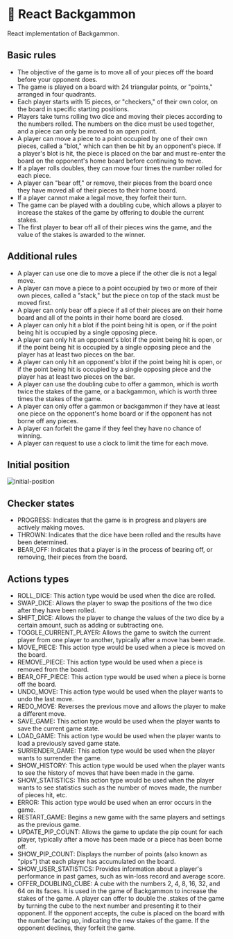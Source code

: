 # 🎲 React Backgammon

React implementation of Backgammon.

## Basic rules

- The objective of the game is to move all of your pieces off the board before your opponent does.
- The game is played on a board with 24 triangular points, or "points," arranged in four quadrants.
- Each player starts with 15 pieces, or "checkers," of their own color, on the board in specific starting positions.
- Players take turns rolling two dice and moving their pieces according to the numbers rolled. The numbers on the dice must be used together, and a piece can only be moved to an open point.
- A player can move a piece to a point occupied by one of their own pieces, called a "blot," which can then be hit by an opponent's piece. If a player's blot is hit, the piece is placed on the bar and must re-enter the board on the opponent's home board before continuing to move.
- If a player rolls doubles, they can move four times the number rolled for each piece.
- A player can "bear off," or remove, their pieces from the board once they have moved all of their pieces to their home board.
- If a player cannot make a legal move, they forfeit their turn.
- The game can be played with a doubling cube, which allows a player to increase the stakes of the game by offering to double the current stakes.
- The first player to bear off all of their pieces wins the game, and the value of the stakes is awarded to the winner.

## Additional rules

- A player can use one die to move a piece if the other die is not a legal move.
- A player can move a piece to a point occupied by two or more of their own pieces, called a "stack," but the piece on top of the stack must be moved first.
- A player can only bear off a piece if all of their pieces are on their home board and all of the points in their home board are closed.
- A player can only hit a blot if the point being hit is open, or if the point being hit is occupied by a single opposing piece.
- A player can only hit an opponent's blot if the point being hit is open, or if the point being hit is occupied by a single opposing piece and the player has at least two pieces on the bar.
- A player can only hit an opponent's blot if the point being hit is open, or if the point being hit is occupied by a single opposing piece and the player has at least two pieces on the bar.
- A player can use the doubling cube to offer a gammon, which is worth twice the stakes of the game, or a backgammon, which is worth three times the stakes of the game.
- A player can only offer a gammon or backgammon if they have at least one piece on the opponent's home board or if the opponent has not borne off any pieces.
- A player can forfeit the game if they feel they have no chance of winning.
- A player can request to use a clock to limit the time for each move.

## Initial position

![initial-position](https://user-images.githubusercontent.com/3323310/131032082-7167a1de-bf4d-4b20-a94e-88b677642aa5.png)

## Checker states

- PROGRESS: Indicates that the game is in progress and players are actively making moves.
- THROWN: Indicates that the dice have been rolled and the results have been determined.
- BEAR_OFF: Indicates that a player is in the process of bearing off, or removing, their pieces from the board.

## Actions types

- ROLL_DICE: This action type would be used when the dice are rolled.
- SWAP_DICE: Allows the player to swap the positions of the two dice after they have been rolled.
- SHIFT_DICE: Allows the player to change the values of the two dice by a certain amount, such as adding or subtracting one.
- TOGGLE_CURRENT_PLAYER: Allows the game to switch the current player from one player to another, typically after a move has been made.
- MOVE_PIECE: This action type would be used when a piece is moved on the board.
- REMOVE_PIECE: This action type would be used when a piece is removed from the board.
- BEAR_OFF_PIECE: This action type would be used when a piece is borne off the board.
- UNDO_MOVE: This action type would be used when the player wants to undo the last move.
- REDO_MOVE: Reverses the previous move and allows the player to make a different move.
- SAVE_GAME: This action type would be used when the player wants to save the current game state.
- LOAD_GAME: This action type would be used when the player wants to load a previously saved game state.
- SURRENDER_GAME: This action type would be used when the player wants to surrender the game.
- SHOW_HISTORY: This action type would be used when the player wants to see the history of moves that have been made in the game.
- SHOW_STATISTICS: This action type would be used when the player wants to see statistics such as the number of moves made, the number of pieces hit, etc.
- ERROR: This action type would be used when an error occurs in the game.
- RESTART_GAME: Begins a new game with the same players and settings as the previous game.
- UPDATE_PIP_COUNT: Allows the game to update the pip count for each player, typically after a move has been made or a piece has been borne off.
- SHOW_PIP_COUNT: Displays the number of points (also known as "pips") that each player has accumulated on the board.
- SHOW_USER_STATISTICS: Provides information about a player's performance in past games, such as win-loss record and average score.
- OFFER_DOUBLING_CUBE: A cube with the numbers 2, 4, 8, 16, 32, and 64 on its faces. It is used in the game of Backgammon to increase the stakes of the game. A player can offer to double the .stakes of the game by turning the cube to the next number and presenting it to their opponent. If the opponent accepts, the cube is placed on the board with the number facing up, indicating the new stakes of the game. If the opponent declines, they forfeit the game.
